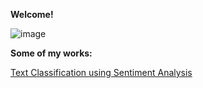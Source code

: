 **Welcome!**

![image](https://user-images.githubusercontent.com/91697032/144334944-538b28c3-ffd9-488d-b716-2e418dd9d5bd.png)

**Some of my works:**



[Text Classification using Sentiment Analysis](https://github.com/mydatascienceprojects/Zinnia_Portfolio/blob/main/reviews-sentiment-analysis-95-7-accuracy.ipynb)

